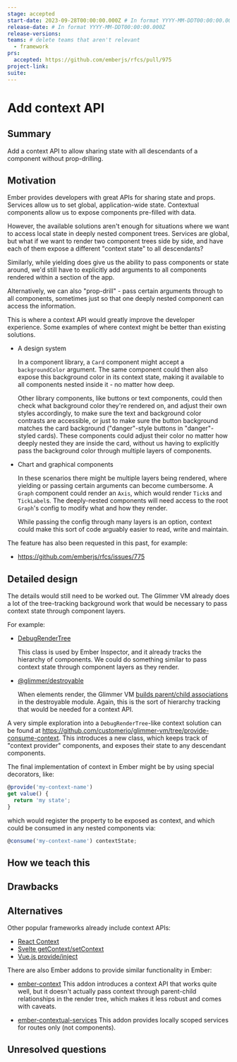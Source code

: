 ```yaml
---
stage: accepted
start-date: 2023-09-28T00:00:00.000Z # In format YYYY-MM-DDT00:00:00.000Z
release-date: # In format YYYY-MM-DDT00:00:00.000Z
release-versions:
teams: # delete teams that aren't relevant
  - framework
prs:
  accepted: https://github.com/emberjs/rfcs/pull/975
project-link:
suite:
---
```


<!---
Directions for above:

stage: Leave as is
start-date: Fill in with today's date, 2032-12-01T00:00:00.000Z
release-date: Leave as is
release-versions: Leave as is
teams: Include only the [team(s)](README.md#relevant-teams) for which this RFC applies
prs:
  accepted: Fill this in with the URL for the Proposal RFC PR
project-link: Leave as is
suite: Leave as is
-->

# Add context API

## Summary
Add a context API to allow sharing state with all descendants of a component
without prop-drilling.

## Motivation
Ember provides developers with great APIs for sharing state and props. Services
allow us to set global, application-wide state. Contextual components allow us
to expose components pre-filled with data.

However, the available solutions aren't enough for situations where we want to
access local state in deeply nested component trees. Services are global, but
what if we want to render two component trees side by side, and have each of
them expose a different "context state" to all descendants?

Similarly, while yielding does give us the ability to pass components or state
around, we'd still have to explicitly add arguments to all components rendered
within a section of the app.

Alternatively, we can also "prop-drill" - pass certain arguments through to all
components, sometimes just so that one deeply nested component can access the
information.

This is where a context API would greatly improve the developer experience. Some
examples of where context might be better than existing solutions.

- A design system

  In a component library, a `Card` component might accept a `backgroundColor`
argument. The same component could then also expose this background color in its
context state, making it available to all components nested inside it - no
matter how deep.

  Other library components, like buttons or text components, could then check what
background color they're rendered on, and adjust their own styles accordingly,
to make sure the text and background color contrasts are accessible, or just to
make sure the button background matches the card background ("danger"-style
buttons in "danger"-styled cards). These components could adjust their color no
matter how deeply nested they are inside the card, without us having to
explicitly pass the background color through multiple layers of components.

- Chart and graphical components

  In these scenarios there might be multiple layers being rendered, where yielding
or passing certain arguments can become cumbersome. A `Graph` component could
render an `Axis`, which would render `Tick`s and `TickLabel`s. The deeply-nested
components will need access to the root `Graph`'s config to modify what and how
they render.

  While passing the config through many layers is an option, context could make
this sort of code arguably easier to read, write and maintain.

The feature has also been requested in this past, for example:
- https://github.com/emberjs/rfcs/issues/775

## Detailed design
The details would still need to be worked out. The Glimmer VM already does a lot
of the tree-tracking background work that would be necessary to pass context
state through component layers.

For example:
- [DebugRenderTree](https://github.com/glimmerjs/glimmer-vm/blob/master/packages/%40glimmer/runtime/lib/debug-render-tree.ts)

  This class is used by Ember Inspector, and it already tracks the hierarchy of
components. We could do something similar to pass context state through
component layers as they render.

- [@glimmer/destroyable](https://github.com/glimmerjs/glimmer-vm/tree/master/packages/%40glimmer/destroyable)

  When elements render, the Glimmer VM [builds parent/child associations](https://github.com/glimmerjs/glimmer-vm/blob/68d371bdccb41bc239b8f70d832e956ce6c349d8/packages/%40glimmer/destroyable/index.ts#L100-L101)
in the destroyable module. Again, this is the sort of hierarchy tracking that
would be needed for a context API.


A very simple exploration into a `DebugRenderTree`-like context solution can be
found at https://github.com/customerio/glimmer-vm/tree/provide-consume-context.
This introduces a new class, which keeps track of "context provider" components,
and exposes their state to any descendant components.

The final implementation of context in Ember might be by using special
decorators, like:
```ts
@provide('my-context-name')
get value() {
  return 'my state';
}
```

which would register the property to be exposed as context, and which could be
consumed in any nested components via:

```ts
@consume('my-context-name') contextState;
```


## How we teach this


## Drawbacks


## Alternatives
Other popular frameworks already include context APIs:

- [React Context](https://react.dev/learn/passing-data-deeply-with-context)
- [Svelte getContext/setContext](https://svelte.dev/docs/svelte#setcontext)
- [Vue.js provide/inject](https://vuejs.org/guide/components/provide-inject.html)

There are also Ember addons to provide similar functionality in Ember:
- [ember-context](https://github.com/alexlafroscia/ember-context)
This addon introduces a context API that works quite well, but it doesn't
actually pass context through parent-child relationships in the render tree,
which makes it less robust and comes with caveats.

- [ember-contextual-services](https://github.com/NullVoxPopuli/ember-contextual-services)
This addon provides locally scoped services for routes only (not components).


## Unresolved questions
